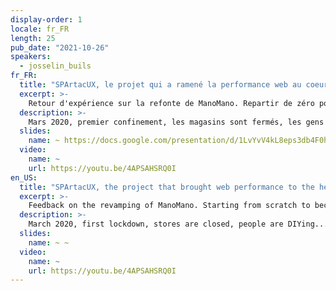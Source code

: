 ```yaml
---
display-order: 1
locale: fr_FR
length: 25
pub_date: "2021-10-26"
speakers:
  - josselin_buils
fr_FR:
  title: "SPArtacUX, le projet qui a ramené la performance web au coeur de l'UX ManoMano"
  excerpt: >-
    Retour d'expérience sur la refonte de ManoMano. Repartir de zéro pour en faire une référence en termes de performance, tel est notre défi !
  description: >-
    Mars 2020, premier confinement, les magasins sont fermés, les gens bricolent… Conséquence : explosion de la fréquentation du site de ManoMano. Gonflés par plusieurs réflexions précédant la crise, nous prenons la décision de repartir de zéro pour faire du site ManoMano une référence en termes de performance. Je vous partagerai comment nous avons choisi et mis en place la nouvelle stack technique en un temps record, et pourquoi allier dev expérience et performance peut s’avérer complexe.
  slides:
    name: ~ https://docs.google.com/presentation/d/1LvYvV4kL8eps3db4F0hls4eaUKyxqFXLKfVASi-3Lvs/edit
  video:
    name: ~
    url: https://youtu.be/4APSAHSRQ0I
en_US:
  title: "SPArtacUX, the project that brought web performance to the heart of ManoMano UX"
  excerpt: >-
    Feedback on the revamping of ManoMano. Starting from scratch to become a reference in terms of site speed, what a challenge!
  description: >-
    March 2020, first lockdown, stores are closed, people are DIYing... Consequence: explosion of the ManoMano website traffic. Boosted by several reflections before the crisis, we take the decision to start from scratch to make the ManoMano website a reference in terms of performance. I will share with you how we chose and implemented the new technical stack in record time, and why combining experience and performance can be complex.
  slides:
    name: ~ ~
  video:
    name: ~
    url: https://youtu.be/4APSAHSRQ0I
---
```

